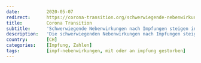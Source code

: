 ```yaml
---
date:          2020-05-07
redirect:      https://corona-transition.org/schwerwiegende-nebenwirkungen-nach-impfungen-steigen-in-der-schweiz-um-den
title:         Corona Transition
subtitle:      'Schwerwiegende Nebenwirkungen nach Impfungen steigen in der Schweiz um den Faktor siebenunddreissig gegenüber 2019'
description:   'Die schwerwiegenden Nebenwirkungen nach Impfungen steigen in der Schweiz weiter an. Laut dem Bulletin der Schweizer Zulassungsbehörde Swissmedic (...)'
country:       [CH]
categories:    [Impfung, Zahlen]
tags:          [impf-nebenwirkungen, mit oder an impfung gestorben]
---
```

